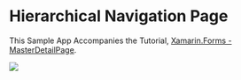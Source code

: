 # Hierarchical Navigation Page
This Sample App Accompanies the Tutorial, 
[Xamarin.Forms - MasterDetailPage](http://www.infobrother.com/Tutorial/Xamarin/xamarin-navigationpage).

![](https://i.imgur.com/IfaOkl8.gif)

